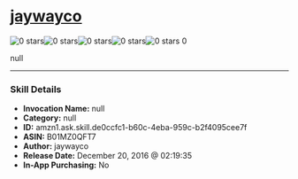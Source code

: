 # [jaywayco](http://alexa.amazon.com/#skills/amzn1.ask.skill.de0ccfc1-b60c-4eba-959c-b2f4095cee7f)
![0 stars](../../images/ic_star_border_black_18dp_1x.png)![0 stars](../../images/ic_star_border_black_18dp_1x.png)![0 stars](../../images/ic_star_border_black_18dp_1x.png)![0 stars](../../images/ic_star_border_black_18dp_1x.png)![0 stars](../../images/ic_star_border_black_18dp_1x.png) 0

null

***

### Skill Details

* **Invocation Name:** null
* **Category:** null
* **ID:** amzn1.ask.skill.de0ccfc1-b60c-4eba-959c-b2f4095cee7f
* **ASIN:** B01MZ0QFT7
* **Author:** jaywayco
* **Release Date:** December 20, 2016 @ 02:19:35
* **In-App Purchasing:** No
